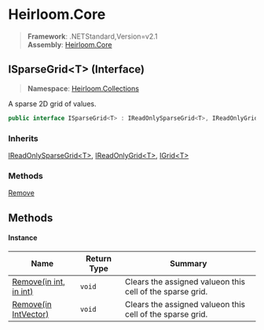 # Heirloom.Core

> **Framework**: .NETStandard,Version=v2.1  
> **Assembly**: [Heirloom.Core][0]

## ISparseGrid\<T> (Interface)

> **Namespace**: [Heirloom.Collections][0]

A sparse 2D grid of values.

```cs
public interface ISparseGrid<T> : IReadOnlySparseGrid<T>, IReadOnlyGrid<T>, IGrid<T>
```

### Inherits

[IReadOnlySparseGrid\<T>][1], [IReadOnlyGrid\<T>][2], [IGrid\<T>][3]

### Methods

[Remove][4]

## Methods

#### Instance

| Name                        | Return Type | Summary                                                   |
|-----------------------------|-------------|-----------------------------------------------------------|
| [Remove(in int, in int)][4] | `void`      | Clears the assigned valueon this cell of the sparse grid. |
| [Remove(in IntVector)][4]   | `void`      | Clears the assigned valueon this cell of the sparse grid. |

[0]: ../../Heirloom.Core.md
[1]: IReadOnlySparseGrid[T].md
[2]: IReadOnlyGrid[T].md
[3]: IGrid[T].md
[4]: ISparseGrid[T]/Remove.md
